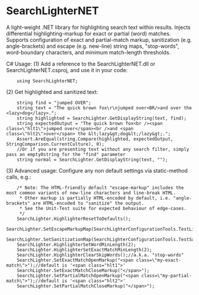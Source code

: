 # SearchLighterNET
A light-weight .NET library for highlighting search text within results. Injects differential highlighting-markup for exact or partial (word) matches. Supports configuration of exact and partial-match markup, sanitization (e.g. angle-brackets) and escape (e.g. new-line) string maps, "stop-words", word-boundary characters, and minimum match-length thresholds.

C# Usage:
(1)	Add a reference to the SearchLighterNET.dll or SearchLighterNET.csproj, and use it in your code:

        using SearchLighterNET;
  
(2)	Get highlighted and sanitized text:

		string find = "jumped OVER";
		string text = "The quick brown fox\r\njumped over<BR/>and over the <lazy>dog</lazy>.";
		string highlighted = SearchLighter.GetDisplayString(text, find);
		string expectedOutput = "The quick brown fox<br /><span class=\"hlt1\">jumped over</span><br />and <span class=\"hlt2\">over</span> the &lt;lazy&gt;dog&lt;/lazy&gt;.";
		Assert.AreEqual(string.Compare(highlighted, expectedOutput, StringComparison.CurrentCulture), 0);
		//Or if you are presenting text without any search filter, simply pass an empty0string for the "find" parameter
		string normal = SearchLighter.GetDisplayString(text, "");
			
(3)	Advanced usage: Configure any non default settings via static-method calls, e.g.:

        /* Note: The HTML-friendly default "escape-markup" includes the most common variants of new-line characters and line-break HTML.
         * Other markup is partially HTML-encoded by default, i.e. "angle-brackets" are HTML-encoded to "sanitize" the output.
         * See the Unit-Test suite for expected behaviour of edge-cases.
         */		 
        SearchLighter.HighlighterResetToDefaults();
        SearchLighter.SetEscapeMarkupMap(SearchLighterConfigurationTools.TestLineBreakEscapeMarkupMap());
        SearchLighter.SetSanitizationMap(SearchLighterConfigurationTools.TestSanitizationMap());
        SearchLighter.HighlighterSetWordMinLength(2);
        SearchLighter.HighlighterSetExactMatchMinLength(2);
        SearchLighter.HighlighterClearSkipWords();//a.k.a. "stop-words"
        SearchLighter.SetExactMatchOpenMarkup("<span class=\"my-exact-match\">");//default is '<span class="hlt1">'
        SearchLighter.SetExactMatchCloseMarkup("</span>");
        SearchLighter.SetPartialMatchOpenMarkup("<span class=\"my-partial-match\">");//default is '<span class="hlt2">'
        SearchLighter.SetPartialMatchCloseMarkup("</span>");
